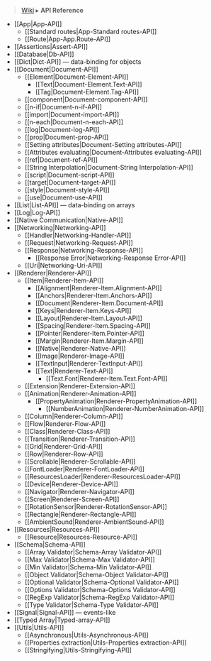 > [Wiki](Home) ▸ **API Reference**

* [[App|App-API]]
  * [[Standard routes|App-Standard routes-API]]
  * [[Route|App-App.Route-API]]
* [[Assertions|Assert-API]]
* [[Database|Db-API]]
* [[Dict|Dict-API]] — data-binding for objects
* [[Document|Document-API]]
  * [[Element|Document-Element-API]]
    * [[Text|Document-Element.Text-API]]
    * [[Tag|Document-Element.Tag-API]]
  * [[component|Document-component-API]]
  * [[n-if|Document-n-if-API]]
  * [[import|Document-import-API]]
  * [[n-each|Document-n-each-API]]
  * [[log|Document-log-API]]
  * [[prop|Document-prop-API]]
  * [[Setting attributes|Document-Setting attributes-API]]
  * [[Attributes evaluating|Document-Attributes evaluating-API]]
  * [[ref|Document-ref-API]]
  * [[String Interpolation|Document-String Interpolation-API]]
  * [[script|Document-script-API]]
  * [[target|Document-target-API]]
  * [[style|Document-style-API]]
  * [[use|Document-use-API]]
* [[List|List-API]] — data-binding on arrays
* [[Log|Log-API]]
* [[Native Communication|Native-API]]
* [[Networking|Networking-API]]
  * [[Handler|Networking-Handler-API]]
  * [[Request|Networking-Request-API]]
  * [[Response|Networking-Response-API]]
    * [[Response Error|Networking-Response Error-API]]
  * [[Uri|Networking-Uri-API]]
* [[Renderer|Renderer-API]]
  * [[Item|Renderer-Item-API]]
    * [[Alignment|Renderer-Item.Alignment-API]]
    * [[Anchors|Renderer-Item.Anchors-API]]
    * [[Document|Renderer-Item.Document-API]]
    * [[Keys|Renderer-Item.Keys-API]]
    * [[Layout|Renderer-Item.Layout-API]]
    * [[Spacing|Renderer-Item.Spacing-API]]
    * [[Pointer|Renderer-Item.Pointer-API]]
    * [[Margin|Renderer-Item.Margin-API]]
    * [[Native|Renderer-Native-API]]
    * [[Image|Renderer-Image-API]]
    * [[TextInput|Renderer-TextInput-API]]
    * [[Text|Renderer-Text-API]]
      * [[Text.Font|Renderer-Item.Text.Font-API]]
  * [[Extension|Renderer-Extension-API]]
  * [[Animation|Renderer-Animation-API]]
    * [[PropertyAnimation|Renderer-PropertyAnimation-API]]
      * [[NumberAnimation|Renderer-NumberAnimation-API]]
  * [[Column|Renderer-Column-API]]
  * [[Flow|Renderer-Flow-API]]
  * [[Class|Renderer-Class-API]]
  * [[Transition|Renderer-Transition-API]]
  * [[Grid|Renderer-Grid-API]]
  * [[Row|Renderer-Row-API]]
  * [[Scrollable|Renderer-Scrollable-API]]
  * [[FontLoader|Renderer-FontLoader-API]]
  * [[ResourcesLoader|Renderer-ResourcesLoader-API]]
  * [[Device|Renderer-Device-API]]
  * [[Navigator|Renderer-Navigator-API]]
  * [[Screen|Renderer-Screen-API]]
  * [[RotationSensor|Renderer-RotationSensor-API]]
  * [[Rectangle|Renderer-Rectangle-API]]
  * [[AmbientSound|Renderer-AmbientSound-API]]
* [[Resources|Resources-API]]
  * [[Resource|Resources-Resource-API]]
* [[Schema|Schema-API]]
  * [[Array Validator|Schema-Array Validator-API]]
  * [[Max Validator|Schema-Max Validator-API]]
  * [[Min Validator|Schema-Min Validator-API]]
  * [[Object Validator|Schema-Object Validator-API]]
  * [[Optional Validator|Schema-Optional Validator-API]]
  * [[Options Validator|Schema-Options Validator-API]]
  * [[RegExp Validator|Schema-RegExp Validator-API]]
  * [[Type Validator|Schema-Type Validator-API]]
* [[Signal|Signal-API]] — events-like
* [[Typed Array|Typed-array-API]]
* [[Utils|Utils-API]]
  * [[Asynchronous|Utils-Asynchronous-API]]
  * [[Properties extraction|Utils-Properties extraction-API]]
  * [[Stringifying|Utils-Stringifying-API]]
